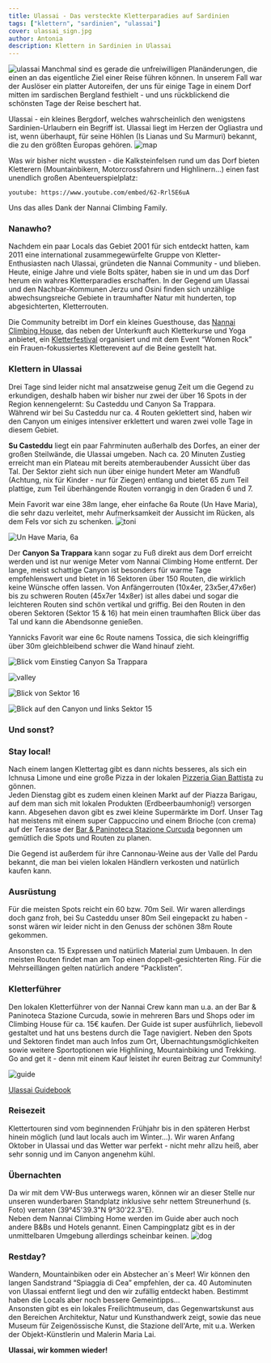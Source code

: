 ```yaml
---
title: Ulassai - Das versteckte Kletterparadies auf Sardinien
tags: ["klettern", "sardinien", "ulassai"]
cover: ulassai_sign.jpg
author: Antonia
description: Klettern in Sardinien in Ulassai
---
```

![ulassai](./ulassai_sign.jpg)
Manchmal sind es gerade die unfreiwilligen Planänderungen, die einen an das eigentliche Ziel einer Reise führen können. In unserem Fall war der Auslöser ein platter Autoreifen, der uns für einige Tage in einem Dorf mitten im sardischen Bergland festhielt - und uns rückblickend die schönsten Tage der Reise beschert hat.


Ulassai - ein kleines Bergdorf, welches wahrscheinlich den wenigstens Sardinien-Urlaubern ein Begriff ist. Ulassai liegt im Herzen der Ogliastra und ist, wenn überhaupt, für seine Höhlen (Is Lianas und Su Marmuri) bekannt, die zu den größten Europas gehören.
![map](./map.png)

Was wir bisher nicht wussten - die Kalksteinfelsen rund um das Dorf bieten Kletterern (Mountainbikern, Motorcrossfahrern und Highlinern…) einen fast unendlich großen Abenteuerspielplatz:

`youtube: https://www.youtube.com/embed/62-Rrl5E6uA`

Uns das alles Dank der Nannai Climbing Family.

### Nanawho?

Nachdem ein paar Locals das Gebiet 2001 für sich entdeckt hatten, kam 2011 eine international zusammegewürfelte Gruppe von Kletter-Enthusiasten nach Ulassai, gründeten die Nannai Community - und blieben.<br/>
Heute, einige Jahre und viele Bolts später, haben sie in und um das Dorf herum ein wahres Kletterparadies erschaffen. In der Gegend um Ulassai und den Nachbar-Kommunen Jerzu und Osini finden sich unzählige abwechsungsreiche Gebiete in traumhafter Natur mit hunderten, top abgesichterten, Kletterrouten.


Die Community betreibt im Dorf ein kleines Guesthouse, das [Nannai Climbing House](https://www.climbingulassai.com/), das neben der Unterkunft auch Kletterkurse und Yoga anbietet, ein [Kletterfestival](https://www.youtube.com/watch?v=PzZa-ZYVlus) organisiert und mit dem Event “Women Rock” ein Frauen-fokussiertes Kletterevent auf die Beine gestellt hat.


### Klettern in Ulassai


Drei Tage sind leider nicht mal ansatzweise genug Zeit um die Gegend zu erkundigen, deshalb haben wir bisher nur zwei der über 16 Spots in der Region kennengelernt: Su Casteddu und Canyon Sa Trappara.<br/>
Während wir bei Su Casteddu nur ca. 4 Routen geklettert sind, haben wir den Canyon um einiges intensiver erklettert und waren zwei volle Tage in diesem Gebiet.


**Su Casteddu** liegt ein paar Fahrminuten außerhalb des Dorfes, an einer der großen Steilwände, die Ulassai umgeben. Nach ca. 20 Minuten Zustieg erreicht man ein Plateau mit bereits atemberaubender Aussicht über das Tal. Der Sektor zieht sich nun über einige hundert Meter am Wandfuß (Achtung, nix für Kinder - nur für Ziegen) entlang und bietet 65 zum Teil plattige, zum Teil überhängende Routen vorrangig in den Graden 6 und 7.


Mein Favorit war eine 38m lange, eher einfache 6a Route (Un Have Maria), die sehr dazu verleitet, mehr Aufmerksamkeit der Aussicht im Rücken, als dem Fels vor sich zu schenken.
![toni](./toni.jpg)

![Un Have Maria, 6a](./goats.JPG)

Der **Canyon Sa Trappara** kann sogar zu Fuß direkt aus dem Dorf erreicht werden und ist nur wenige Meter vom Nannai Climbing Home entfernt. Der lange, meist schattige Canyon ist besonders für warme Tage empfehlenswert und bietet in 16 Sektoren über 150 Routen, die wirklich keine Wünsche offen lassen. Von Anfängerrouten (10x4er, 23x5er,47x6er) bis zu schweren Routen (45x7er 14x8er) ist alles dabei und sogar die leichteren Routen sind schön vertikal und griffig. Bei den Routen in den oberen Sektoren (Sektor 15 & 16) hat mein einen traumhaften Blick über das Tal und kann die Abendsonne genießen.

Yannicks Favorit war eine 6c Route namens Tossica, die sich kleingriffig über 30m gleichbleibend schwer die Wand hinauf zieht.

![Blick vom Einstieg Canyon Sa Trappara](./ulassai.jpg)

![valley](./valley_3.png)

![Blick von Sektor 16](./valley_2.JPG)

![Blick auf den Canyon und links Sektor 15](./valley.JPG)

### Und sonst?

### Stay local!
Nach einem langen Klettertag gibt es dann nichts besseres, als sich ein Ichnusa Limone und eine große Pizza in der lokalen [Pizzeria Gian Battista](https://goo.gl/maps/N8VRZezDt9smGfKR7) zu gönnen.<br/>
Jeden Dienstag gibt es zudem einen kleinen Markt auf der Piazza Barigau, auf dem man sich mit lokalen Produkten (Erdbeerbaumhonig!) versorgen kann. Abgesehen davon gibt es zwei kleine Supermärkte im Dorf. Unser Tag hat meistens mit einem super Cappuccino und einem Brioche (con crema) auf der Terasse der [Bar & Paninoteca Stazione Curcuda](https://goo.gl/maps/cyKt7YDFnMSmcL2z7) begonnen um gemütlich die Spots und Routen zu planen.


Die Gegend ist außerdem für ihre Cannonau-Weine aus der Valle del Pardu bekannt, die man bei vielen lokalen Händlern verkosten und natürlich kaufen kann.


### Ausrüstung
Für die meisten Spots reicht ein 60 bzw. 70m Seil. Wir waren allerdings doch ganz froh, bei Su Casteddu unser 80m Seil eingepackt zu haben - sonst wären wir leider nicht in den Genuss der schönen 38m Route gekommen.


Ansonsten ca. 15 Expressen und natürlich Material zum Umbauen. In den meisten Routen findet man am Top einen doppelt-gesichterten Ring. Für die Mehrseillängen gelten natürlich andere “Packlisten”.


### Kletterführer
Den lokalen Kletterführer von der Nannai Crew kann man u.a. an der Bar & Paninoteca Stazione Curcuda, sowie in mehreren Bars und Shops oder im Climbing House für ca. 15€ kaufen. Der Guide ist super ausführlich, liebevoll gestaltet und hat uns bestens durch die Tage navigiert. Neben den Spots und Sektoren findet man auch Infos zum Ort, Übernachtungsmöglichkeiten sowie weitere Sportoptionen wie Highlining, Mountainbiking und Trekking. <br/>
Go and get it - denn mit einem Kauf leistet ihr euren Beitrag zur Community!

![guide](./guide.jpg)

[Ulassai Guidebook](https://www.climbingulassai.com/guidebook-2/)


### Reisezeit
Klettertouren sind vom beginnenden Frühjahr bis in den späteren Herbst hinein möglich (und laut locals auch im Winter…).
Wir waren Anfang Oktober in Ulassai und das Wetter war perfekt - nicht mehr allzu heiß, aber sehr sonnig und im Canyon angenehm kühl.


### Übernachten
Da wir mit dem VW-Bus unterwegs waren, können wir an dieser Stelle nur unseren wunderbaren Standplatz inklusive sehr nettem Streunerhund (s. Foto) verraten (39°45'39.3"N 9°30'22.3"E).<br/>
Neben dem Nannai Climbing Home werden im Guide aber auch noch andere B&Bs und Hotels genannt. Einen Campingplatz gibt es in der unmittelbaren Umgebung allerdings scheinbar keinen.
![dog](./dog.jpg)

### Restday?
Wandern, Mountainbiken oder ein Abstecher an´s Meer! Wir können den langen Sandstrand “Spiaggia di Cea” empfehlen, der ca. 40 Autominuten von Ulassai entfernt liegt und den wir zufällig entdeckt haben. Bestimmt haben die Locals aber noch bessere Gemeintipps...<br/>
Ansonsten gibt es ein lokales Freilichtmuseum, das Gegenwartskunst aus den Bereichen Architektur, Natur und Kunsthandwerk zeigt, sowie das neue Museum für Zeigenössische Kunst, die Stazione dell'Arte, mit u.a. Werken der Objekt-Künstlerin und Malerin Maria Lai.




**Ulassai, wir kommen wieder!**
